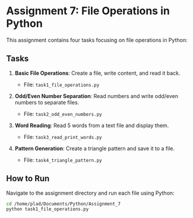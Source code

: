 # Assignment 7: File Operations in Python

This assignment contains four tasks focusing on file operations in Python:

## Tasks

1. **Basic File Operations**: Create a file, write content, and read it back.
   - File: `task1_file_operations.py`

2. **Odd/Even Number Separation**: Read numbers and write odd/even numbers to separate files.
   - File: `task2_odd_even_numbers.py`

3. **Word Reading**: Read 5 words from a text file and display them.
   - File: `task3_read_print_words.py`

4. **Pattern Generation**: Create a triangle pattern and save it to a file.
   - File: `task4_triangle_pattern.py`

## How to Run

Navigate to the assignment directory and run each file using Python:

```bash
cd /home/plad/Documents/Python/Assignment_7
python task1_file_operations.py
```
